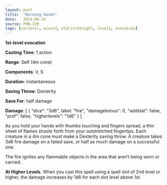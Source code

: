 ```yaml
---
layout: post
title:  "Burning Hands"
date:   2014-08-24
source: PHB.220
tags: [sorcerer, wizard, eldritchknight, level1, evocation]
---
```


**1st-level evocation**

**Casting Time**: 1 action

**Range**: Self (4m cone)

**Components**: V, S

**Duration**: Instantaneous

**Saving Throw**: Dexterity

**Save For**: half damage

**Damage**: [ { "dice": "3d6", label: "fire", "damagebonus": 0, "addstat": false, "prof": false, "higherlevels": "1d6" } ]

As you hold your hands with thumbs touching and fingers spread, a thin sheet of flames shoots forth from your outstretched fingertips. Each creature in a 4m cone must make a Dexterity saving throw. A creature takes 3d6 fire damage on a failed save, or half as much damage on a successful one.

The fire ignites any flammable objects in the area that aren’t being worn or carried.

**At Higher Levels.** When you cast this spell using a spell slot of 2nd level or higher, the damage increases by 1d6 for each slot level above 1st.